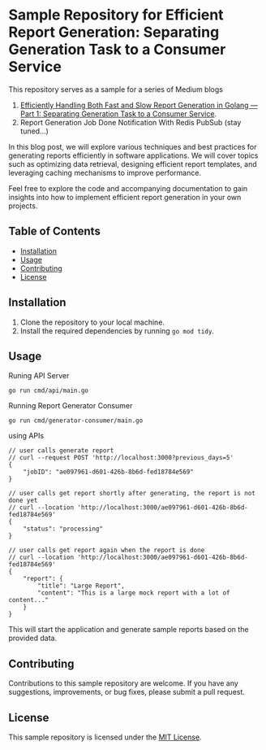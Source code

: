 # Sample Repository for Efficient Report Generation: Separating Generation Task to a Consumer Service

This repository serves as a sample for a series of Medium blogs
1. [Efficiently Handling Both Fast and Slow Report Generation in Golang — Part 1: Separating Generation Task to a Consumer Service](https://medium.com/@chanokthorn6/efficiently-handling-both-fast-and-slow-report-generation-in-golang-part-1-the-problem-e83b1fa37f2b).
2. Report Generation Job Done Notification With Redis PubSub (stay tuned...)


In this blog post, we will explore various techniques and best practices for generating reports efficiently in software applications. We will cover topics such as optimizing data retrieval, designing efficient report templates, and leveraging caching mechanisms to improve performance. 

Feel free to explore the code and accompanying documentation to gain insights into how to implement efficient report generation in your own projects.

## Table of Contents

- [Installation](#installation)
- [Usage](#usage)
- [Contributing](#contributing)
- [License](#license)

## Installation

1. Clone the repository to your local machine.
2. Install the required dependencies by running `go mod tidy`.

## Usage
Runing API Server
```
go run cmd/api/main.go
```
Running Report Generator Consumer
```
go run cmd/generator-consumer/main.go
```
using APIs
```
// user calls generate report
// curl --request POST 'http://localhost:3000?previous_days=5'
{
    "jobID": "ae097961-d601-426b-8b6d-fed18784e569"
}

// user calls get report shortly after generating, the report is not done yet
// curl --location 'http://localhost:3000/ae097961-d601-426b-8b6d-fed18784e569'
{
    "status": "processing"
}

// user calls get report again when the report is done
// curl --location 'http://localhost:3000/ae097961-d601-426b-8b6d-fed18784e569'
{
    "report": {
        "title": "Large Report",
        "content": "This is a large mock report with a lot of content..."
    }
}
```

This will start the application and generate sample reports based on the provided data.

## Contributing

Contributions to this sample repository are welcome. If you have any suggestions, improvements, or bug fixes, please submit a pull request.

## License

This sample repository is licensed under the [MIT License](LICENSE).
